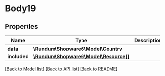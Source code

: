 # Body19

## Properties
Name | Type | Description | Notes
------------ | ------------- | ------------- | -------------
**data** | [**\Rundum\Shopware6\Model\Country**](Country.md) |  | [optional] 
**included** | [**\Rundum\Shopware6\Model\Resource[]**](Resource.md) |  | [optional] 

[[Back to Model list]](../../README.md#documentation-for-models) [[Back to API list]](../../README.md#documentation-for-api-endpoints) [[Back to README]](../../README.md)

